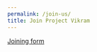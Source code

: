 ```yaml
---
permalink: /join-us/
title: Join Project Vikram
---
```


[Joining form](https://forms.gle/S1Dfnkv2XPLGZT8e8)

